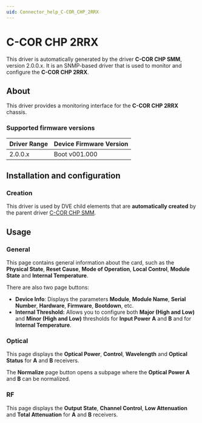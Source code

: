 ```yaml
---
uid: Connector_help_C-COR_CHP_2RRX
---
```


# C-COR CHP 2RRX

This driver is automatically generated by the driver **C-COR CHP SMM**, version 2.0.0.x. It is an SNMP-based driver that is used to monitor and configure the **C-COR CHP 2RRX**.

## About

This driver provides a monitoring interface for the **C-COR CHP 2RRX** chassis.

### Supported firmware versions

| **Driver Range** | **Device Firmware Version** |
|------------------|-----------------------------|
| 2.0.0.x          | Boot v001.000               |

## Installation and configuration

### Creation

This driver is used by DVE child elements that are **automatically created** by the parent driver [C-COR CHP SMM](xref:Connector_help_C-COR_CHP_SMM).

## Usage

### General

This page contains general information about the card, such as the **Physical State**, **Reset Cause**, **Mode of Operation**, **Local Control**, **Module State** and **Internal Temperature**.

There are also two page buttons:

- **Device Info**: Displays the parameters **Module**, **Module Name**, **Serial Number**, **Hardware**, **Firmware**, **Bootdown**, etc.
- **Internal Threshold:** Allows you to configure both **Major (High and Low)** and **Minor (High and Low)** thresholds for **Input Power** **A** and **B** and for **Internal Temperature**.

### Optical

This page displays the **Optical Power**, **Control**, **Wavelength** and **Optical Status** for **A** and **B** receivers.

The **Normalize** page button opens a subpage where the **Optical Power A** and **B** can be normalized.

### RF

This page displays the **Output State**, **Channel Control**, **Low Attenuation** and **Total Attenuation** for **A** and **B** receivers.
